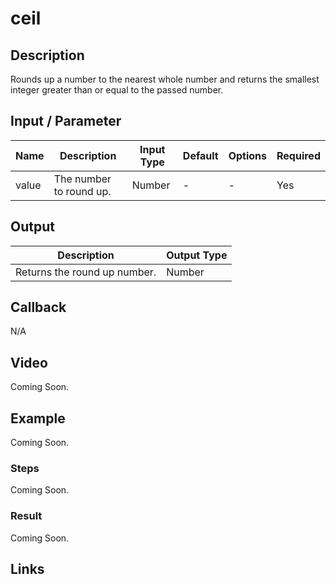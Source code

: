 # ceil

## Description

Rounds up a number to the nearest whole number and returns the smallest integer greater than or equal to the passed number.

## Input / Parameter

| Name | Description | Input Type | Default | Options | Required |
| ------ | ------ | ------ | ------ | ------ | ------ |
| value | The number to round up. | Number | - | - | Yes |

## Output

| Description | Output Type |
| ------ | ------ |
| Returns the round up number. | Number |

## Callback

N/A

## Video

Coming Soon.

<!-- Format: [![Video]({image-path})]({url-link}) -->

## Example

Coming Soon.

<!-- Share a scenario, like a user requirements. -->

### Steps

Coming Soon.

<!-- Show the steps and share some screenshots.

1. .....

Format: ![]({image-path}) -->

### Result

Coming Soon.

<!-- Explain the output.

Format: ![]({image-path}) -->

## Links